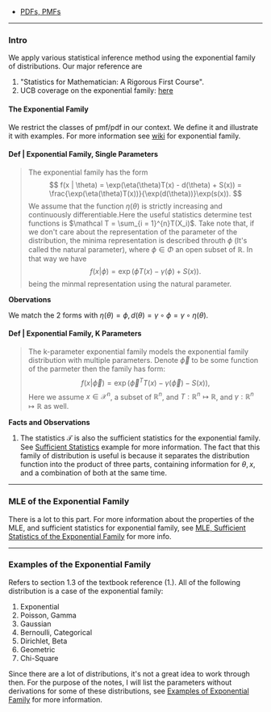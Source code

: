 - [PDFs, PMFs](PDFs,%20PMFs.md)

---
### **Intro**

We apply various statistical inference method using the exponential family of distributions. Our major reference are 
1. "Statistics for Mathematician: A Rigorous First Course". 
2. UCB coverage on the exponential family: [here](https://people.eecs.berkeley.edu/~jordan/courses/260-spring10/other-readings/chapter8.pdf)


#### **The Exponential Family**

We restrict the classes of pmf/pdf in our context. We define it and illustrate it with examples. For more information see [wiki](https://en.wikipedia.org/wiki/Exponential_family) for exponential family. 

#### **Def | Exponential Family, Single Parameters**
> The exponential family has the form 
> $$
> f(x | \theta) = \exp(\eta(\theta)T(x) - d(\theta) + S(x)) = \frac{\exp(\eta(\theta)T(x))}{\exp(d(\theta))}\exp(s(x)). 
> $$ 
> We assume that the function $\eta(\theta)$ is strictly increasing and continuously differentiable.Here the useful statistics determine test functions is $\mathcal T = \sum_{i = 1}^{n}T(X_i)$. Take note that, if we don't care about the representation of the parameter of the distribution, the minima representation is described throuth $\phi$ (It's called the natural parameter), where $\phi \in \Phi$ an open subset of $\mathbb R$. In that way we have
> $$
>   f(x| \phi) = \exp(\phi T(x) - \gamma(\phi) + S(x)). 
> $$
> being the minmal representation using the natural parameter. 

**Obervations**

We match the 2 forms with $\eta(\theta) = \phi, d(\theta) = \gamma\circ \phi = \gamma\circ \eta(\theta)$. 

#### **Def | Exponential Family, K Parameters**
> The k-parameter exponential family models the exponential family distribution with multiple parameters. Denote $\vec \phi$ to be some function of the parmeter then the family has form: 
> $$
>   f(x | \vec\phi) = \exp\left(\vec \phi^T T(x) - \gamma (\vec \phi) - S(x)\right),  
> $$
> Here we assume $x \in \mathcal X^n$, a subset of $\mathbb R^n$, and $T: \mathbb R^n \mapsto \mathbb R$, and $\gamma: \mathbb R^n\mapsto \mathbb R$ as well. 

**Facts and Observations**

1. The statistics $\mathcal T$ is also the sufficient statistics for the exponential family. See [Sufficient Statistics](Sufficient%20Statistics.md) example for more information. The fact that this family of distribution is useful is because it separates the distribution function into the product of three parts, containing information for $\theta, x$, and a combination of both at the same time. 



---
### **MLE of the Exponential Family**

There is a lot to this part. For more information about the properties of the MLE, and sufficient statistics for exponential family, see [MLE, Sufficient Statistics of the Exponential Family](MLE,%20Sufficient%20Statistics%20of%20the%20Exponential%20Family.md) for more info. 

---
### **Examples of the Exponential Family**

Refers to section 1.3 of the textbook reference (1.). All of the following distribution is a case of the exponential family: 
1. Exponential 
2. Poisson, Gamma
3. Gaussian
4. Bernoulli, Categorical
5. Dirichlet, Beta
6. Geometric
7. Chi-Square

Since there are a lot of distributions, it's not a great idea to work through then. For the purpose of the notes, I will list the parameters without derivations for some of these distributions, see [Examples of Exponential Family](Examples%20of%20Exponential%20Family.md) for more information. 

